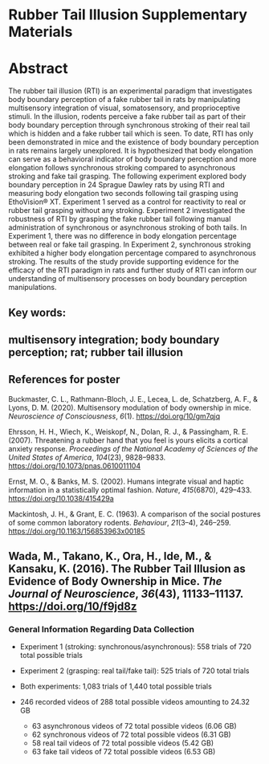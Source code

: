 # Rubber Tail Illusion Supplementary Materials
# Abstract
The rubber tail illusion (RTI) is an experimental paradigm that investigates body boundary perception of a fake rubber tail in rats by manipulating multisensory integration of visual, somatosensory, and proprioceptive stimuli. In the illusion, rodents perceive a fake rubber tail as part of their body boundary perception through synchronous stroking of their real tail which is hidden and a fake rubber tail which is seen. To date, RTI has only been demonstrated in mice and the existence of body boundary perception in rats remains largely unexplored. It is hypothesized that body elongation can serve as a behavioral indicator of body boundary perception and more elongation follows synchronous stroking compared to asynchronous stroking and fake tail grasping. The following experiment explored body boundary perception in 24 Sprague Dawley rats by using RTI and measuring body elongation two seconds following tail grasping using EthoVision® XT. Experiment 1 served as a control for reactivity to real or rubber tail grasping without any stroking. Experiment 2 investigated the robustness of RTI by grasping the fake rubber tail following manual administration of synchronous or asynchronous stroking of both tails. In Experiment 1, there was no difference in body elongation percentage between real or fake tail grasping. In Experiment 2, synchronous stroking exhibited a higher body elongation percentage compared to asynchronous stroking. The results of the study provide supporting evidence for the efficacy of the RTI paradigm in rats and further study of RTI can inform our understanding of multisensory processes on body boundary perception manipulations.

## Key words:
multisensory integration; body boundary perception; rat; rubber tail illusion
---
## References for poster
Buckmaster, C. L., Rathmann-Bloch, J. E., Lecea, L. de, Schatzberg, A. F., & Lyons, D. M. (2020). Multisensory modulation of body ownership in mice. _Neuroscience of Consciousness_, _6_(1). https://doi.org/10/gm7qjq

Ehrsson, H. H., Wiech, K., Weiskopf, N., Dolan, R. J., & Passingham, R. E. (2007). Threatening a rubber hand that you feel is yours elicits a cortical anxiety response. _Proceedings of the National Academy of Sciences of the United States of America_, _104_(23), 9828–9833. https://doi.org/10.1073/pnas.0610011104

Ernst, M. O., & Banks, M. S. (2002). Humans integrate visual and haptic information in a statistically optimal fashion. _Nature_, _415_(6870), 429–433. https://doi.org/10.1038/415429a

Mackintosh, J. H., & Grant, E. C. (1963). A comparison of the social postures of some common laboratory rodents. _Behaviour_, _21_(3–4), 246–259. https://doi.org/10.1163/156853963x00185

Wada, M., Takano, K., Ora, H., Ide, M., & Kansaku, K. (2016). The Rubber Tail Illusion as Evidence of Body Ownership in Mice. _The Journal of Neuroscience_, _36_(43), 11133–11137. https://doi.org/10/f9jd8z
---
### General Information Regarding Data Collection
- Experiment 1 (stroking: synchronous/asynchronous): 558 trials of 720 total possible trials
- Experiment 2 (grasping: real tail/fake tail): 525 trials of 720 total trials
- Both experiments: 1,083 trials of 1,440 total possible trials

- 246 recorded videos of 288 total possible videos amounting to 24.32 GB
  - 63 asynchronous videos of 72 total possible videos (6.06 GB)
  - 62 synchronous videos of 72 total possible videos (6.31 GB)
  - 58 real tail videos of 72 total possible videos (5.42 GB)
  - 63 fake tail videos of 72 total possible videos (6.53 GB)
